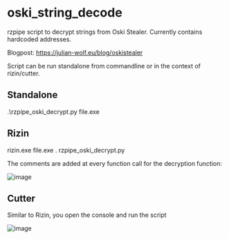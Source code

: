 # oski_string_decode

rzpipe script to decrypt strings from Oski Stealer. Currently contains hardcoded addresses. 

Blogpost: https://julian-wolf.eu/blog/oskistealer

Script can be run standalone from commandline or in the context of rizin/cutter.

## Standalone

.\rzpipe_oski_decrypt.py file.exe

## Rizin

rizin.exe file.exe
 . rzpipe_oski_decrypt.py
 

The comments are added at every function call for the decryption function:

![image](https://user-images.githubusercontent.com/5237525/174033435-837059f9-00a8-44ad-9bbb-93e7b3cc70cb.png)


## Cutter

Similar to Rizin, you open the console and run the script

![image](https://user-images.githubusercontent.com/5237525/174033681-bde0a793-8eb2-485c-ac49-a826cd85f987.png)
